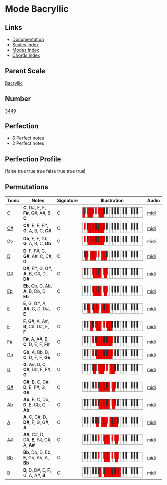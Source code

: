 # Mode Bacryllic

## Links

- [Documentation](index.md)
- [Scales Index](Scales.md)
- [Modes Index](Modes.md)
- [Chords Index](Chords.md)

## Parent Scale

[Bacryllic](ScaleBacryllic.md)

## Number

[3449](https://ianring.com/musictheory/scales/3449)

## Perfection

- 6 Perfect notes
- 2 Perfect notes

## Perfection Profile

[false true true true false true true true]

## Permutations

| Tonic | Notes | Signature | Illustration | Audio |
|-------|-------|-----------|--------------|-------|
| [C](ModeCNaturalBacryllic.md) | **C**, D#, E, F, **F#**, G#, A#, B, **C** | C | ![CNaturalBacryllic](ModeCNaturalBacryllic.png) | [midi](https://github.com/edipermadi/music/blob/main/docs/ModeCNaturalBacryllic.mid?raw=true) |
| [C#](ModeCSharpBacryllic.md) | **C#**, E, F, F#, **G**, A, B, C, **C#** | C | ![CSharpBacryllic](ModeCSharpBacryllic.png) | [midi](https://github.com/edipermadi/music/blob/main/docs/ModeCSharpBacryllic.mid?raw=true) |
| [Db](ModeDFlatBacryllic.md) | **Db**, E, F, Gb, **G**, A, B, C, **Db** | C | ![DFlatBacryllic](ModeDFlatBacryllic.png) | [midi](https://github.com/edipermadi/music/blob/main/docs/ModeDFlatBacryllic.mid?raw=true) |
| [D](ModeDNaturalBacryllic.md) | **D**, F, F#, G, **G#**, A#, C, C#, **D** | C | ![DNaturalBacryllic](ModeDNaturalBacryllic.png) | [midi](https://github.com/edipermadi/music/blob/main/docs/ModeDNaturalBacryllic.mid?raw=true) |
| [D#](ModeDSharpBacryllic.md) | **D#**, F#, G, G#, **A**, B, C#, D, **D#** | C | ![DSharpBacryllic](ModeDSharpBacryllic.png) | [midi](https://github.com/edipermadi/music/blob/main/docs/ModeDSharpBacryllic.mid?raw=true) |
| [Eb](ModeEFlatBacryllic.md) | **Eb**, Gb, G, Ab, **A**, B, Db, D, **Eb** | C | ![EFlatBacryllic](ModeEFlatBacryllic.png) | [midi](https://github.com/edipermadi/music/blob/main/docs/ModeEFlatBacryllic.mid?raw=true) |
| [E](ModeENaturalBacryllic.md) | **E**, G, G#, A, **A#**, C, D, D#, **E** | C | ![ENaturalBacryllic](ModeENaturalBacryllic.png) | [midi](https://github.com/edipermadi/music/blob/main/docs/ModeENaturalBacryllic.mid?raw=true) |
| [F](ModeFNaturalBacryllic.md) | **F**, G#, A, A#, **B**, C#, D#, E, **F** | C | ![FNaturalBacryllic](ModeFNaturalBacryllic.png) | [midi](https://github.com/edipermadi/music/blob/main/docs/ModeFNaturalBacryllic.mid?raw=true) |
| [F#](ModeFSharpBacryllic.md) | **F#**, A, A#, B, **C**, D, E, F, **F#** | C | ![FSharpBacryllic](ModeFSharpBacryllic.png) | [midi](https://github.com/edipermadi/music/blob/main/docs/ModeFSharpBacryllic.mid?raw=true) |
| [Gb](ModeGFlatBacryllic.md) | **Gb**, A, Bb, B, **C**, D, E, F, **Gb** | C | ![GFlatBacryllic](ModeGFlatBacryllic.png) | [midi](https://github.com/edipermadi/music/blob/main/docs/ModeGFlatBacryllic.mid?raw=true) |
| [G](ModeGNaturalBacryllic.md) | **G**, A#, B, C, **C#**, D#, F, F#, **G** | C | ![GNaturalBacryllic](ModeGNaturalBacryllic.png) | [midi](https://github.com/edipermadi/music/blob/main/docs/ModeGNaturalBacryllic.mid?raw=true) |
| [G#](ModeGSharpBacryllic.md) | **G#**, B, C, C#, **D**, E, F#, G, **G#** | C | ![GSharpBacryllic](ModeGSharpBacryllic.png) | [midi](https://github.com/edipermadi/music/blob/main/docs/ModeGSharpBacryllic.mid?raw=true) |
| [Ab](ModeAFlatBacryllic.md) | **Ab**, B, C, Db, **D**, E, Gb, G, **Ab** | C | ![AFlatBacryllic](ModeAFlatBacryllic.png) | [midi](https://github.com/edipermadi/music/blob/main/docs/ModeAFlatBacryllic.mid?raw=true) |
| [A](ModeANaturalBacryllic.md) | **A**, C, C#, D, **D#**, F, G, G#, **A** | C | ![ANaturalBacryllic](ModeANaturalBacryllic.png) | [midi](https://github.com/edipermadi/music/blob/main/docs/ModeANaturalBacryllic.mid?raw=true) |
| [A#](ModeASharpBacryllic.md) | **A#**, C#, D, D#, **E**, F#, G#, A, **A#** | C | ![ASharpBacryllic](ModeASharpBacryllic.png) | [midi](https://github.com/edipermadi/music/blob/main/docs/ModeASharpBacryllic.mid?raw=true) |
| [Bb](ModeBFlatBacryllic.md) | **Bb**, Db, D, Eb, **E**, Gb, Ab, A, **Bb** | C | ![BFlatBacryllic](ModeBFlatBacryllic.png) | [midi](https://github.com/edipermadi/music/blob/main/docs/ModeBFlatBacryllic.mid?raw=true) |
| [B](ModeBNaturalBacryllic.md) | **B**, D, D#, E, **F**, G, A, A#, **B** | C | ![BNaturalBacryllic](ModeBNaturalBacryllic.png) | [midi](https://github.com/edipermadi/music/blob/main/docs/ModeBNaturalBacryllic.mid?raw=true) |

